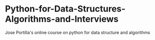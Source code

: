 # Python-for-Data-Structures-Algorithms-and-Interviews
Jose Portilla's online course on python for data structure and algorithms
